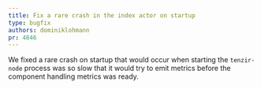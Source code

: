 ```yaml
---
title: Fix a rare crash in the index actor on startup
type: bugfix
authors: dominiklohmann
pr: 4846
---
```


We fixed a rare crash on startup that would occur when starting the
`tenzir-node` process was so slow that it would try to emit metrics before the
component handling metrics was ready.
